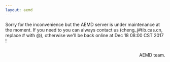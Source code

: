 ```yaml
---
layout: aemd
---
```


Sorry for the inconvenience but the AEMD server is under maintenance at the moment. If you need to you can always contact us (cheng_j#tib.cas.cn, replace # with @), otherwise we'll be back online at Dec 18 08:00 CST 2017
!

<p style="float: right">AEMD team.</p>
